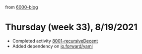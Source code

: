 from [6000-blog](../../../6000-blog.md)
# Thursday (week 33), 8/19/2021
- Completed activity [8001-recursiveDecent](8001-recursiveDecent.md)
- Added dependency on [io.forward/yaml](https://github.com/owainlewis/yaml)